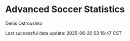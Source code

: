 # Advanced Soccer Statistics
Denis Ostroushko

<!-- gfm -->

Last successful data update: 2025-06-20 02:16:47 CST

